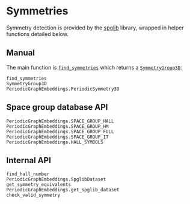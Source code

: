 # Symmetries

Symmetry detection is provided by the [spglib](https://github.com/spglib/spglib) library,
wrapped in helper functions detailed below.

## Manual

The main function is [`find_symmetries`](@ref) which returns a [`SymmetryGroup3D`](@ref):

```@docs
find_symmetries
SymmetryGroup3D
PeriodicGraphEmbeddings.PeriodicSymmetry3D
```

## Space group database API

```@docs
PeriodicGraphEmbeddings.SPACE_GROUP_HALL
PeriodicGraphEmbeddings.SPACE_GROUP_HM
PeriodicGraphEmbeddings.SPACE_GROUP_FULL
PeriodicGraphEmbeddings.SPACE_GROUP_IT
PeriodicGraphEmbeddings.HALL_SYMBOLS
```

## Internal API

```@docs
find_hall_number
PeriodicGraphEmbeddings.SpglibDataset
get_symmetry_equivalents
PeriodicGraphEmbeddings.get_spglib_dataset
check_valid_symmetry
```
